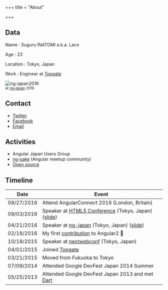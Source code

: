 +++
title = "About"

+++

## Data
Name
: Suguru INATOMI a.k.a. Laco

Age
: 23

Location
: Tokyo, Japan

Work
: Engineer at [Topgate](https://www.topgate.co.jp/)

![ng-japan2016](/img/about.jpg)
<br>
<small>at [ng-japan](http://ngjapan.org/) 2016</small>

## Contact
- [Twitter](https://twitter.com/laco0416)
- [Facebook](https://twitter.com/suguru.inatomi)
- [Email](mailto:laco0416@gmail.com)

## Activities

- Angular Japan Users Group
- [ng-sake](http://ng-sake.connpass.com/) (Angular meetup community)
- [Open source](https://github.com/laco0416)

## Timeline

Date        | Event   
----        | ---- 
09/27/2016  | Attend AngularConnect 2016 (London, Britain) 
09/03/2016  | Speaker at [HTML5 Conference](http://events.html5j.org/conference/2016/9/) (Tokyo, Japan) ([slide](http://slides.com/laco/first-step-to-angular-land))
04/21/2016  | Speaker at [ng-japan](http://ngjapan.org/) (Tokyo, Japan) ([slide](http://blog.lacolaco.net/slides/a-way-for-happy-angular-days/#/))
02/18/2016  | My first [contribution](https://github.com/angular/angular/pull/6341) to Angular2 🎉
10/18/2015  | Speaker at [nextwebconf](http://nextwebconf.connpass.com/event/19699/) (Tokyo, Japan)
04/01/2015  | Joined [Topgate](https://www.topgate.co.jp/)
03/21/2015  | Moved from Fukuoka to Tokyo
07/09/2014  | Attended Google DevFest Japan 2014 Summer
05/25/2013  | Attended Google DevFest Japan 2013 and met [Dart](https://www.dartlang.org/)

